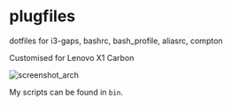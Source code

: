 # plugfiles
dotfiles for i3-gaps, bashrc, bash_profile, aliasrc, compton

Customised for Lenovo X1 Carbon

![screenshot_arch](https://nicholasfarrow.com/assets/images/waldopamine.gif)

My scripts can be found in `bin`.
